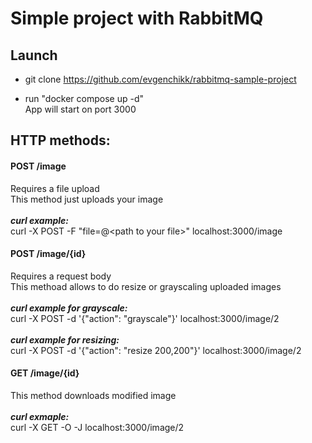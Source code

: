 # Simple project with RabbitMQ

## Launch
- git clone https://github.com/evgenchikk/rabbitmq-sample-project

- run "docker compose up -d"<br>
App will start on port 3000

## HTTP methods:
#### POST /image
Requires a file upload<br>
This method just uploads your image<br><br>
___curl example:___<br>
curl -X POST -F "file=@\<path to your file\>" localhost:3000/image

#### POST /image/{id}
Requires a request body<br>
This methoad allows to do resize or grayscaling uploaded images<br><br>
___curl example for grayscale:___<br>
curl -X POST -d '{"action": "grayscale"}' localhost:3000/image/2<br><br>
___curl example for resizing:___<br>
curl -X POST -d '{"action": "resize 200,200"}' localhost:3000/image/2<br>

#### GET /image/{id}
This method downloads modified image<br><br>
___curl exmaple:___<br>
curl -X GET -O -J localhost:3000/image/2
